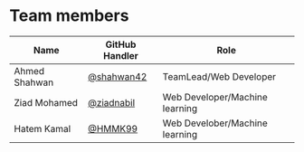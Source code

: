 # Team members

|Name|GitHub Handler|Role|
|-----|--------------|-----|
|Ahmed Shahwan | [@shahwan42](https://github.com/shahwan42) | TeamLead/Web Developer |
|Ziad Mohamed  | [@ziadnabil](https://github.com/ziadnabil) | Web Developer/Machine learning |
|Hatem Kamal   | [@HMMK99](https://github.com/HMMK99)       | Web Develober/Machine learning |
